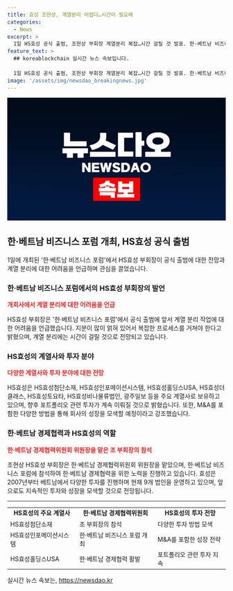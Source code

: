 ```yaml
---
title: 효성 조현상, 계열분리 어렵다…시간이 필요해
categories:
  - News
excerpt: >
  1일 HS효성 공식 출범, 조현상 부회장 계열분리 복잡…시간 걸릴 것 발표. 한·베트남 비즈니스 포럼 참석, 지분 정리 등 회사 운영에 대한 설명. HS효성은 주요 계열사 출범으로 투자 분야 집중, M&A에 대해 애매한 입장. 조현준 효성그룹 회장과 함께 참석, 2007년부터 베트남 진출. (출처: 연합뉴스)
feature_text: >
  ## koreablockchain 실시간 뉴스 속보입니다.

  1일 HS효성 공식 출범, 조현상 부회장 계열분리 복잡…시간 걸릴 것 발표. 한·베트남 비즈니스 포럼 참석, 지분 정리 등 회사 운영에 대한 설명. HS효성은 주요 계열사 출범으로 투자 분야 집중, M&A에 대해 애매한 입장. 조현준 효성그룹 회장과 함께 참석, 2007년부터 베트남 진출. (출처: 연합뉴스)
image: '/assets/img/newsdao_breakingnews.jpg'
---
```


<p><img src="/assets/img/newsdao_breakingnews.jpg" alt="koreablockchain 속보" /></p>

<h2 data-ke-size="size26">한·베트남 비즈니스 포럼 개최, HS효성 공식 출범</h2>

<p data-ke-size="size16">1일에 개최된 '한·베트남 비즈니스 포럼'에서 HS효성 부회장이 공식 출범에 대한 전망과 계열 분리에 대한 어려움을 언급하며 관심을 끌었습니다. </p>

<h3>한·베트남 비즈니스 포럼에서의 HS효성 부회장의 발언</h3>

<p data-ke-size="size16"><b><span style="color: #ee2323;">개회사에서 계열 분리에 대한 어려움을 언급</span></b></p>

<p data-ke-size="size16">HS효성 부회장은 '한·베트남 비즈니스 포럼'에서 공식 출범에 앞서 계열 분리 작업에 대한 어려움을 언급했습니다. 지분이 많이 얽혀 있어서 복잡한 프로세스를 거쳐야 한다고 밝혔으며, 계열 분리에는 시간이 걸릴 것으로 전망되고 있습니다.</p>

<h3>HS효성의 계열사와 투자 분야</h3>

<p data-ke-size="size16"><b><span style="color: #ee2323;">다양한 계열사와 투자 분야에 대한 전망</span></b></p>

<p data-ke-size="size16">HS효성은 HS효성첨단소재, HS효성인포메이션시스템, HS효성홀딩스USA, HS효성더클래스, HS효성토요타, HS효성비나물류법인, 광주일보 등을 주요 계열사로 보유하고 있으며, 향후 포트폴리오 관련 투자가 계속 이뤄질 것으로 밝혔습니다. 또한, M&A를 포함한 다양한 방법을 통해 회사의 성장을 모색할 예정이라고 강조했습니다.</p>

<h3>한·베트남 경제협력과 HS효성의 역할</h3>

<p data-ke-size="size16"><b><span style="color: #ee2323;">한·베트남 경제협력위원회 위원장을 맡은 조 부회장의 참석</span></b></p>

<p data-ke-size="size16">조현상 HS효성 부회장은 한·베트남 경제협력위원회 위원장을 맡았으며, 한·베트남 비즈니스 포럼에 참석하여 한·베트남 경제협력을 위한 노력을 진행하고 있습니다. 효성은 2007년부터 베트남에서 다양한 투자를 진행하며 현재 9개 법인을 운영하고 있으며, 앞으로도 지속적인 투자와 성장을 모색할 것으로 전망됩니다.</p>

<hr>

<table>
    <tr>
        <td style="text-align: center; height: 17px;"><b>HS효성의 주요 계열사</b></td>
        <td style="text-align: center; height: 17px;"><b>한·베트남 경제협력위원회</b></td>
        <td style="text-align: center; height: 17px;"><b>HS효성의 투자 전망</b></td>
    </tr>
    <tr>
        <td>HS효성첨단소재</td>
        <td>조 부회장의 참석</td>
        <td>다양한 투자 방법 모색</td>
    </tr>
    <tr>
        <td>HS효성인포메이션시스템</td>
        <td>한·베트남 비즈니스 포럼 개최</td>
        <td>M&A를 포함한 성장 전략</td>
    </tr>
    <tr>
        <td>HS효성홀딩스USA</td>
        <td>한·베트남 경제협력 활발</td>
        <td>포트폴리오 관련 투자 지속</td>
    </tr>
</table>

<p data-ke-size="size16"></p>
실시간 뉴스 속보는, <a href="https://newsdao.kr" rel="dofollow">https://newsdao.kr</a>


